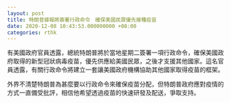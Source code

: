 ```yaml
---
layout: post
title: 特朗普據報將簽署行政命令　確保美國民眾優先接種疫苗
date: 2020-12-08 10:43:53.000000000 +08:00
categories: rthk
---
```


有美國政府官員透露，總統特朗普將於當地星期二簽署一項行政命令，確保美國政府取得的新型冠狀病毒疫苗，優先供應給美國民眾，之後才支援其他國家。這名官員透露，有關行政命令將建立一套讓美國政府機構協助其他國家取得疫苗的框架。

外界不清楚特朗普為甚麼要以行政命令來確保疫苗分配，但特朗普政府應對疫情的方式一直備受批評，相信他希望透過疫苗的快速研發及配送，爭取支持。
